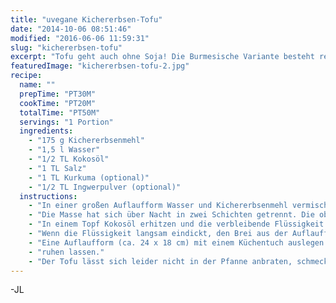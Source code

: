 ```yaml
---
title: "uvegane Kichererbsen-Tofu"
date: "2014-10-06 08:51:46"
modified: "2016-06-06 11:59:31"
slug: "kichererbsen-tofu"
excerpt: "Tofu geht auch ohne Soja! Die Burmesische Variante besteht rein aus Kichererbsen und Gewürzen und steckt voller Eiweiß."
featuredImage: "kichererbsen-tofu-2.jpg"
recipe:
  name: ""
  prepTime: "PT30M"
  cookTime: "PT20M"
  totalTime: "PT50M"
  servings: "1 Portion"
  ingredients:
    - "175 g Kichererbsenmehl"
    - "1,5 l Wasser"
    - "1/2 TL Kokosöl"
    - "1 TL Salz"
    - "1 TL Kurkuma (optional)"
    - "1/2 TL Ingwerpulver (optional)"
  instructions:
    - "In einer großen Auflaufform Wasser und Kichererbsenmehl vermischen und über Nacht (12 h) ziehen lassen. Am besten an einem Platz an dem es ruhig steht und danach gleich verarbeitet werden kann."
    - "Die Masse hat sich über Nacht in zwei Schichten getrennt. Die obere Wasserschicht (ca. 1/2 Liter) vorsichtig, bis auf einen kleinen Rest, abschöpfen und entsorgen."
    - "In einem Topf Kokosöl erhitzen und die verbleibende Flüssigkeit vorsichtig dazugeben, ohne den Brei am Boden der Auflaufform aufzuwirbeln. Salz und Gewürze hinzufügen und für ca. 10 Minuten unter ständigem Rühren köcheln lassen."
    - "Wenn die Flüssigkeit langsam eindickt, den Brei aus der Auflaufform hinzugeben und für weitere 20 Minuten unter ständigem Rühren simmern lassen."
    - "Eine Auflaufform (ca. 24 x 18 cm) mit einem Küchentuch auslegen. (Achtung: Küchentuch könnte sich durch Kurkuma gelb verfärben und muss frei von Weichspüler sein!) Kichererbsenmasse in die Form geben und glatt streichen. Die Enden des Tuches über die Masse falten und ca. 5 Stunden"
    - "ruhen lassen."
    - "Der Tofu lässt sich leider nicht in der Pfanne anbraten, schmeckt aber gut als Würfel in Salaten und lässt sich ebenfalls frittieren."
---
```


\-JL